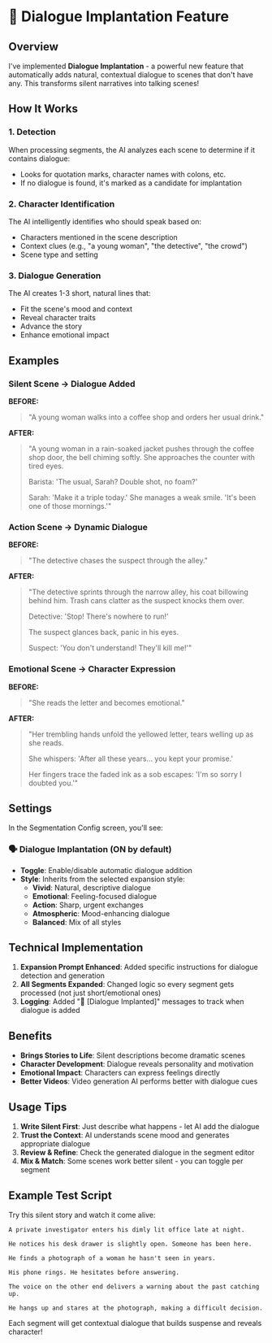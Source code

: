 # 💬 Dialogue Implantation Feature

## Overview

I've implemented **Dialogue Implantation** - a powerful new feature that automatically adds natural, contextual dialogue to scenes that don't have any. This transforms silent narratives into talking scenes!

## How It Works

### 1. **Detection**
When processing segments, the AI analyzes each scene to determine if it contains dialogue:
- Looks for quotation marks, character names with colons, etc.
- If no dialogue is found, it's marked as a candidate for implantation

### 2. **Character Identification**
The AI intelligently identifies who should speak based on:
- Characters mentioned in the scene description
- Context clues (e.g., "a young woman", "the detective", "the crowd")
- Scene type and setting

### 3. **Dialogue Generation**
The AI creates 1-3 short, natural lines that:
- Fit the scene's mood and context
- Reveal character traits
- Advance the story
- Enhance emotional impact

## Examples

### Silent Scene → Dialogue Added

**BEFORE:**
> "A young woman walks into a coffee shop and orders her usual drink."

**AFTER:**
> "A young woman in a rain-soaked jacket pushes through the coffee shop door, the bell chiming softly. She approaches the counter with tired eyes.
> 
> Barista: 'The usual, Sarah? Double shot, no foam?'
> 
> Sarah: 'Make it a triple today.' She manages a weak smile. 'It's been one of those mornings.'"

### Action Scene → Dynamic Dialogue

**BEFORE:**
> "The detective chases the suspect through the alley."

**AFTER:**
> "The detective sprints through the narrow alley, his coat billowing behind him. Trash cans clatter as the suspect knocks them over.
> 
> Detective: 'Stop! There's nowhere to run!'
> 
> The suspect glances back, panic in his eyes.
> 
> Suspect: 'You don't understand! They'll kill me!'"

### Emotional Scene → Character Expression

**BEFORE:**
> "She reads the letter and becomes emotional."

**AFTER:**
> "Her trembling hands unfold the yellowed letter, tears welling up as she reads.
> 
> She whispers: 'After all these years... you kept your promise.'
> 
> Her fingers trace the faded ink as a sob escapes: 'I'm so sorry I doubted you.'"

## Settings

In the Segmentation Config screen, you'll see:

### **🗣️ Dialogue Implantation** (ON by default)
- **Toggle**: Enable/disable automatic dialogue addition
- **Style**: Inherits from the selected expansion style:
  - **Vivid**: Natural, descriptive dialogue
  - **Emotional**: Feeling-focused dialogue
  - **Action**: Sharp, urgent exchanges
  - **Atmospheric**: Mood-enhancing dialogue
  - **Balanced**: Mix of all styles

## Technical Implementation

1. **Expansion Prompt Enhanced**: Added specific instructions for dialogue detection and generation
2. **All Segments Expanded**: Changed logic so every segment gets processed (not just short/emotional ones)
3. **Logging**: Added "💬 [Dialogue Implanted]" messages to track when dialogue is added

## Benefits

- **Brings Stories to Life**: Silent descriptions become dramatic scenes
- **Character Development**: Dialogue reveals personality and motivation
- **Emotional Impact**: Characters can express feelings directly
- **Better Videos**: Video generation AI performs better with dialogue cues

## Usage Tips

1. **Write Silent First**: Just describe what happens - let AI add the dialogue
2. **Trust the Context**: AI understands scene mood and generates appropriate dialogue
3. **Review & Refine**: Check the generated dialogue in the segment editor
4. **Mix & Match**: Some scenes work better silent - you can toggle per segment

## Example Test Script

Try this silent story and watch it come alive:

```
A private investigator enters his dimly lit office late at night. 

He notices his desk drawer is slightly open. Someone has been here.

He finds a photograph of a woman he hasn't seen in years.

His phone rings. He hesitates before answering.

The voice on the other end delivers a warning about the past catching up.

He hangs up and stares at the photograph, making a difficult decision.
```

Each segment will get contextual dialogue that builds suspense and reveals character!
